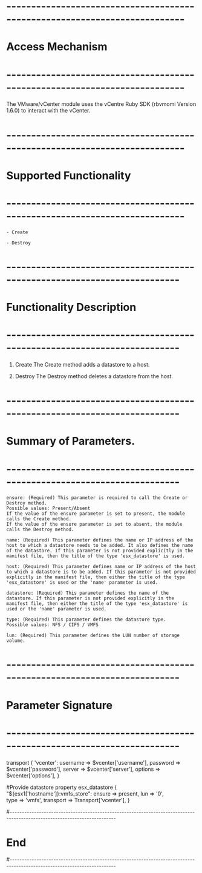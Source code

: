 # --------------------------------------------------------------------------
# Access Mechanism 
# --------------------------------------------------------------------------

The VMware/vCenter module uses the vCentre Ruby SDK (rbvmomi Version 1.6.0) to interact with the vCenter.

# --------------------------------------------------------------------------
#  Supported Functionality
# --------------------------------------------------------------------------

    - Create
        
	- Destroy

# -------------------------------------------------------------------------
# Functionality Description
# -------------------------------------------------------------------------

  1. Create
     The Create method adds a datastore to a host. 
   
  2. Destroy
     The Destroy method deletes a datastore from the host.

# -------------------------------------------------------------------------
# Summary of Parameters.
# -------------------------------------------------------------------------
    
	ensure: (Required) This parameter is required to call the Create or Destroy method.
    Possible values: Present/Absent
    If the value of the ensure parameter is set to present, the module calls the Create method.
    If the value of the ensure parameter is set to absent, the module calls the Destroy method.

    name: (Required) This parameter defines the name or IP address of the host to which a datastore needs to be added. It also defines the name of the datastore. If this parameter is not provided explicitly in the manifest file, then the title of the type 'esx_datastore' is used.        
    
	host: (Required) This parameter defines name or IP address of the host to which a datastore is to be added. If this parameter is not provided explicitly in the manifest file, then either the title of the type 'esx_datastore' is used or the 'name' parameter is used.       
    
    datastore: (Required) This parameter defines the name of the datastore. If this parameter is not provided explicitly in the manifest file, then either the title of the type 'esx_datastore' is used or the 'name' parameter is used.

	type: (Required) This parameter defines the datastore type.
    Possible values: NFS / CIFS / VMFS
	
	lun: (Required) This parameter defines the LUN number of storage volume.
            
# -------------------------------------------------------------------------
# Parameter Signature 
# -------------------------------------------------------------------------

transport { 'vcenter':
  username => $vcenter['username'],
  password => $vcenter['password'],
  server   => $vcenter['server'],
  options  => $vcenter['options'],
}

#Provide datastore property
esx_datastore { "${esx1['hostname']}:vmfs_store":
  ensure    => present,
  lun	    => '0',  
  type      => 'vmfs',
  transport => Transport['vcenter'],
}

#-------------------------------------------------------------------------------------------------------------------------
# End
#-------------------------------------------------------------------------------------------------------------------------   
